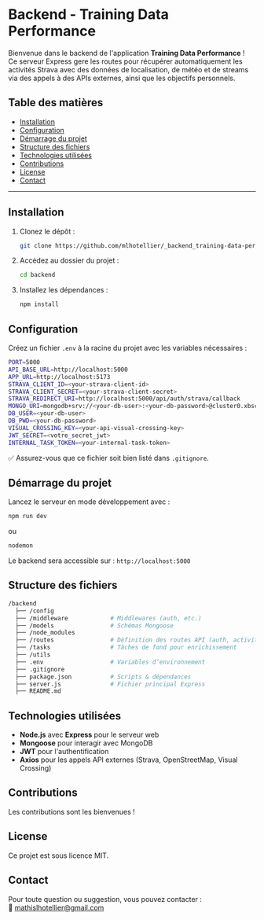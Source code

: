 
# Backend - Training Data Performance

Bienvenue dans le backend de l'application **Training Data Performance** !  
Ce serveur Express gere les routes pour récupérer automatiquement les activités Strava avec des données de localisation, de météo et de streams via des appels à des APIs externes, ainsi que les objectifs personnels.

## Table des matières
- [Installation](#installation)
- [Configuration](#configuration)
- [Démarrage du projet](#démarrage-du-projet)
- [Structure des fichiers](#structure-des-fichiers)
- [Technologies utilisées](#technologies-utilisées)
- [Contributions](#contributions)
- [License](#license)
- [Contact](#contact)

---

## Installation

1. Clonez le dépôt :
   ```bash
   git clone https://github.com/mlhotellier/_backend_training-data-performance.re.git
   ```

2. Accédez au dossier du projet :
   ```bash
   cd backend
   ```

3. Installez les dépendances :
   ```bash
   npm install
   ```

## Configuration

Créez un fichier `.env` à la racine du projet avec les variables nécessaires :

```bash
PORT=5000
API_BASE_URL=http://localhost:5000
APP_URL=http://localhost:5173
STRAVA_CLIENT_ID=<your-strava-client-id>
STRAVA_CLIENT_SECRET=<your-strava-client-secret>
STRAVA_REDIRECT_URI=http://localhost:5000/api/auth/strava/callback
MONGO_URI=mongodb+srv://<your-db-user>:<your-db-password>@cluster0.xbscunr.mongodb.net/training_data_performance?retryWrites=true&w=majority&appName=Cluster0
DB_USER=<your-db-user>
DB_PWD=<your-db-password>
VISUAL_CROSSING_KEY=<your-api-visual-crossing-key>
JWT_SECRET=<votre_secret_jwt>
INTERNAL_TASK_TOKEN=<your-internal-task-token>
```

✅ Assurez-vous que ce fichier soit bien listé dans `.gitignore`.

## Démarrage du projet

Lancez le serveur en mode développement avec :

```bash
npm run dev
```
ou 
```bash
nodemon
```

Le backend sera accessible sur : `http://localhost:5000`

## Structure des fichiers

```bash
/backend
  ├── /config
  ├── /middleware            # Middlewares (auth, etc.)
  ├── /models                # Schémas Mongoose
  ├── /node_modules            
  ├── /routes                # Définition des routes API (auth, activities, externals, etc.)
  ├── /tasks                 # Tâches de fond pour enrichissement
  ├── /utils   
  ├── .env                   # Variables d’environnement
  ├── .gitignore                   
  ├── package.json           # Scripts & dépendances
  ├── server.js              # Fichier principal Express
  ├── README.md  
```

## Technologies utilisées

- **Node.js** avec **Express** pour le serveur web
- **Mongoose** pour interagir avec MongoDB
- **JWT** pour l'authentification
- **Axios** pour les appels API externes (Strava, OpenStreetMap, Visual Crossing)

## Contributions

Les contributions sont les bienvenues !  

## License

Ce projet est sous licence MIT.

## Contact

Pour toute question ou suggestion, vous pouvez contacter :  
📧 mathislhotellier@gmail.com
